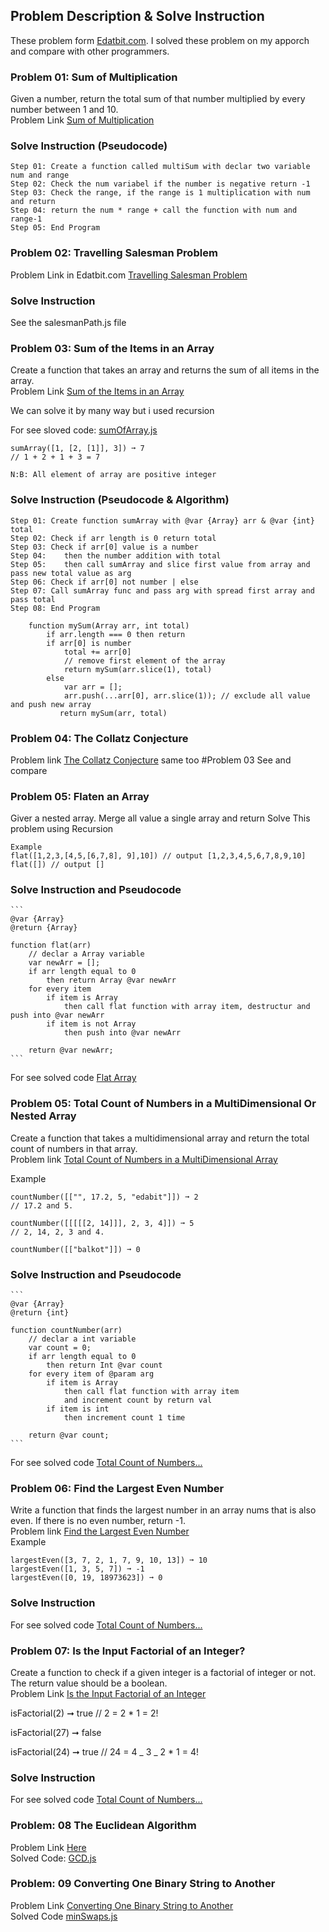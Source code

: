 ## Problem Description & Solve Instruction

These problem form [Edatbit.com](https://www.edabit.com). I solved these problem on my apporch and compare with other programmers.

### Problem 01: Sum of Multiplication

Given a number, return the total sum of that number multiplied by every number between 1 and 10.  
Problem Link [Sum of Multiplication](https://edabit.com/challenge/W8R9CPBThreBBXYLS)

### Solve Instruction (Pseudocode)

    Step 01: Create a function called multiSum with declar two variable num and range
    Step 02: Check the num variabel if the number is negative return -1
    Step 03: Check the range, if the range is 1 multiplication with num and return
    Step 04: return the num * range + call the function with num and range-1
    Step 05: End Program

### Problem 02: Travelling Salesman Problem

Problem Link in Edatbit.com [Travelling Salesman Problem](https://edabit.com/challenge/r453y7c3vBQz4Rrbn)

### Solve Instruction

See the salesmanPath.js file

### Problem 03: Sum of the Items in an Array

Create a function that takes an array and returns the sum of all items in the array.  
Problem Link [Sum of the Items in an Array](https://edabit.com/challenge/27Toh4rACcmRvRLrb)

We can solve it by many way but i used recursion

For see sloved code: [sumOfArray.js](https://github.com/arman-pro/ds-algorithm/blob/main/Edabit/Recursion/Eassy/sumOfArray.js)

```
sumArray([1, [2, [1]], 3]) ➞ 7
// 1 + 2 + 1 + 3 = 7

N:B: All element of array are positive integer

```

### Solve Instruction (Pseudocode & Algorithm)

    Step 01: Create function sumArray with @var {Array} arr & @var {int} total
    Step 02: Check if arr length is 0 return total
    Step 03: Check if arr[0] value is a number
    Step 04:    then the number addition with total
    Step 05:    then call sumArray and slice first value from array and pass new total value as arg
    Step 06: Check if arr[0] not number | else
    Step 07: Call sumArray func and pass arg with spread first array and pass total
    Step 08: End Program

```
    function mySum(Array arr, int total)
        if arr.length === 0 then return
        if arr[0] is number
            total += arr[0]
            // remove first element of the array
            return mySum(arr.slice(1), total)
        else
            var arr = [];
            arr.push(...arr[0], arr.slice(1)); // exclude all value and push new array
           return mySum(arr, total)
```

### Problem 04: The Collatz Conjecture

Problem link [The Collatz Conjecture](https://edabit.com/challenge/PyLwHawLofXKZWw4i)
same too #Problem 03
See and compare

### Problem 05: Flaten an Array

Giver a nested array. Merge all value a single array and return
Solve This problem using Recursion

```
Example
flat([1,2,3,[4,5,[6,7,8], 9],10]) // output [1,2,3,4,5,6,7,8,9,10]
flat([]) // output []
```

### Solve Instruction and Pseudocode

    ```
    @var {Array}
    @return {Array}

    function flat(arr)
        // declar a Array variable
        var newArr = [];
        if arr length equal to 0
            then return Array @var newArr
        for every item
            if item is Array
                then call flat function with array item, destructur and push into @var newArr
            if item is not Array
                then push into @var newArr

        return @var newArr;
    ```

For see solved code [Flat Array](https://github.com/arman-pro/ds-algorithm/tree/main/Edabit/Recursion/Eassy/flat.js)

### Problem 05: Total Count of Numbers in a MultiDimensional Or Nested Array

Create a function that takes a multidimensional array and return the total count of numbers in that array.  
Problem link [Total Count of Numbers in a MultiDimensional Array](https://edabit.com/challenge/6dC7GRf5SsbsNvYdk)

Example

```
countNumber([["", 17.2, 5, "edabit"]]) ➞ 2
// 17.2 and 5.

countNumber([[[[[2, 14]]], 2, 3, 4]]) ➞ 5
// 2, 14, 2, 3 and 4.

countNumber([["balkot"]]) ➞ 0
```

### Solve Instruction and Pseudocode

    ```
    @var {Array}
    @return {int}

    function countNumber(arr)
        // declar a int variable
        var count = 0;
        if arr length equal to 0
            then return Int @var count
        for every item of @param arg
            if item is Array
                then call flat function with array item
                and increment count by return val
            if item is int
                then increment count 1 time

        return @var count;
    ```

For see solved code [Total Count of Numbers...](https://github.com/arman-pro/ds-algorithm/tree/main/Edabit/Recursion/Eassy/countNumber.js)

### Problem 06: Find the Largest Even Number

Write a function that finds the largest number in an array nums that is also even. If there is no even number, return -1.  
Problem link [Find the Largest Even Number](https://edabit.com/challenge/DX898Gd3L6QXAWMSf)  
Example

```
largestEven([3, 7, 2, 1, 7, 9, 10, 13]) ➞ 10
largestEven([1, 3, 5, 7]) ➞ -1
largestEven([0, 19, 18973623]) ➞ 0
```

### Solve Instruction

For see solved code [Total Count of Numbers...](https://github.com/arman-pro/ds-algorithm/tree/main/Edabit/Recursion/Eassy/largestEvenNumber.js)

### Problem 07: Is the Input Factorial of an Integer?

Create a function to check if a given integer is a factorial of integer or not. The return value should be a boolean.  
Problem Link [Is the Input Factorial of an Integer](https://edabit.com/challenge/cAHN6sDdk8dSCoS2r)

isFactorial(2) ➞ true
// 2 = 2 \* 1 = 2!

isFactorial(27) ➞ false

isFactorial(24) ➞ true
// 24 = 4 _ 3 _ 2 \* 1 = 4!

### Solve Instruction

For see solved code [Total Count of Numbers...](https://github.com/arman-pro/ds-algorithm/tree/main/Edabit/Recursion/Eassy/isFactorial.js)

### Problem: 08 The Euclidean Algorithm

Problem Link [Here](https://edabit.com/challenge/ku3fnFZC5vrCRWn5K)  
Solved Code: [GCD.js](https://github.com/arman-pro/ds-algorithm/tree/main/Edabit/Recursion/Eassy/isFactorial.js)

### Problem: 09 Converting One Binary String to Another

Problem Link [Converting One Binary String to Another](https://edabit.com/challenge/HZcpmfBg6NstB5soN)  
Solved Code [minSwaps.js](https://github.com/arman-pro/ds-algorithm/tree/main/Edabit/Recursion/Eassy/minSwaps.js)
